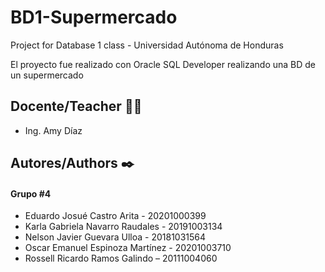 # BD1-Supermercado
Project for Database 1 class - Universidad Autónoma de Honduras

El proyecto fue realizado con Oracle SQL Developer realizando una BD de un supermercado

<h2>Docente/Teacher 👨‍💻</h2>
<ul>
  <li>Ing. Amy Díaz</li>
</ul>

<h2>Autores/Authors ✒️</h2>
<h4>Grupo #4</h4>
<ul>
  <li>Eduardo Josué Castro Arita - 20201000399</li>
  <li>Karla Gabriela Navarro Raudales - 20191003134</li>
  <li>Nelson Javier Guevara Ulloa - 20181031564</li>
  <li>Oscar Emanuel Espinoza Martínez - 20201003710</li>
  <li>Rossell Ricardo Ramos Galindo – 20111004060</li>
</ul>
